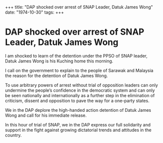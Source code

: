 +++ 
title: "DAP shocked over arrest of SNAP Leader, Datuk James Wong"
date: "1974-10-30"
tags:
+++

# DAP shocked over arrest of SNAP Leader, Datuk James Wong

I am shocked to learn of the detention under the PPSO of SNAP leader, Datuk James Wong is his Kuching home this morning.

I call on the government to explain to the people of Sarawak and Malaysia the reason for the detention of Datuk James Wong.

To use arbitrary powers of arrest without trial of opposition leaders can only undermine the people’s confidence in the democratic system and can only be seen nationally and internationally as a further step in the elimination of criticism, dissent and opposition to pave the way for a one-party states.

We in the DAP deplore the high-handed action detention of Datuk James Wong and call for his immediate release.

In this hour of trial of SNAP, we in the DAP express our full solidarity and support in the fight against growing dictatorial trends and attitudes in the country.
 
